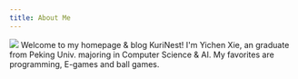```yaml
---
title: About Me
---
```

![](snapshot.JPG)
Welcome to my homepage & blog KuriNest! I'm Yichen Xie, an graduate from Peking Univ. majoring in Computer Science & AI. My favorites are programming, E-games and ball games.
